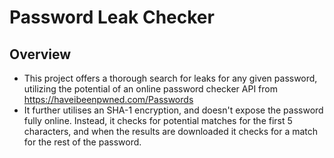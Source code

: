 # Password Leak Checker
## Overview
 - This project offers a thorough search for leaks for any given password, utilizing the potential of an online password checker API from https://haveibeenpwned.com/Passwords
 - It further utilises an SHA-1 encryption, and doesn't expose the password fully online. Instead, it checks for potential matches for the first 5 characters, and when the results are downloaded it checks for a match for the rest of the password.
